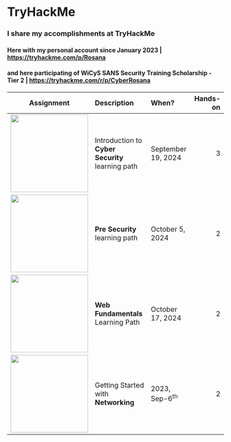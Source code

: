 # TryHackMe
### I share my accomplishments at TryHackMe
#### Here with my personal account since January 2023 |  https://tryhackme.com/p/Rosana
#### and here participating of WiCyS SANS Security Training Scholarship - Tier 2 | https://tryhackme.com/r/p/CyberRosana



| Assignment                                  | Description                | When?     | Hands-on |
| :-----------------------------------------: | :------------------------- | :-------- | --------: | 
| <img src="https://tryhackme-certificates.s3-eu-west-1.amazonaws.com/THM-FBOHY0UAVD.png" width="180"/> | Introduction to<br>**Cyber Security** learning path | September 19, 2024 | 3 | 
| <img src="https://tryhackme-certificates.s3-eu-west-1.amazonaws.com/THM-1GBA9ROYFI.png" width="180"/> | **Pre Security** learning path | October 5, 2024 | 2 | 
|  <img src="https://tryhackme-certificates.s3-eu-west-1.amazonaws.com/THM-SLADXNEMGJ.png" width="180"/> | **Web Fundamentals** Learning Path | October 17, 2024 | 2 | 
|  <img src="https://images.credly.com/size/340x340/images/979e42e2-1d32-4d21-97ea-53d991ea50fb/image.png" width="180"/> | Getting Started with<br>**Networking** | 2023, Sep-6<sup>th</sup> | 2 | 
